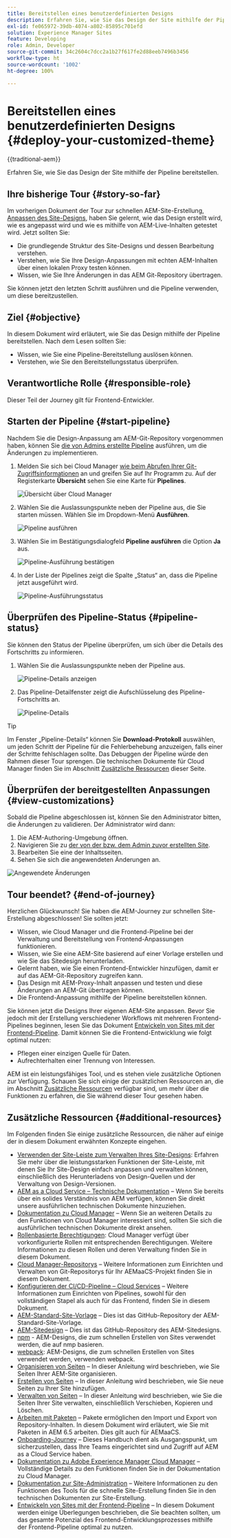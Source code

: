 ```yaml
---
title: Bereitstellen eines benutzerdefinierten Designs
description: Erfahren Sie, wie Sie das Design der Site mithilfe der Pipeline bereitstellen.
exl-id: fe065972-39db-4074-a802-85895c701efd
solution: Experience Manager Sites
feature: Developing
role: Admin, Developer
source-git-commit: 34c2604c7dcc2a1b27f617fe2d88eeb7496b3456
workflow-type: ht
source-wordcount: '1002'
ht-degree: 100%

---
```


# Bereitstellen eines benutzerdefinierten Designs {#deploy-your-customized-theme}

{{traditional-aem}}

Erfahren Sie, wie Sie das Design der Site mithilfe der Pipeline bereitstellen.

## Ihre bisherige Tour {#story-so-far}

Im vorherigen Dokument der Tour zur schnellen AEM-Site-Erstellung, [Anpassen des Site-Designs](customize-theme.md), haben Sie gelernt, wie das Design erstellt wird, wie es angepasst wird und wie es mithilfe von AEM-Live-Inhalten getestet wird. Jetzt sollten Sie:

* Die grundlegende Struktur des Site-Designs und dessen Bearbeitung verstehen.
* Verstehen, wie Sie Ihre Design-Anpassungen mit echten AEM-Inhalten über einen lokalen Proxy testen können.
* Wissen, wie Sie Ihre Änderungen in das AEM Git-Repository übertragen.

Sie können jetzt den letzten Schritt ausführen und die Pipeline verwenden, um diese bereitzustellen.

## Ziel {#objective}

In diesem Dokument wird erläutert, wie Sie das Design mithilfe der Pipeline bereitstellen. Nach dem Lesen sollten Sie:

* Wissen, wie Sie eine Pipeline-Bereitstellung auslösen können.
* Verstehen, wie Sie den Bereitstellungsstatus überprüfen.

## Verantwortliche Rolle {#responsible-role}

Dieser Teil der Journey gilt für Frontend-Entwickler.

## Starten der Pipeline {#start-pipeline}

Nachdem Sie die Design-Anpassung am AEM-Git-Repository vorgenommen haben, können Sie [die von Admins erstellte Pipeline](pipeline-setup.md) ausführen, um die Änderungen zu implementieren.

1. Melden Sie sich bei Cloud Manager [wie beim Abrufen Ihrer Git-Zugriffsinformationen](retrieve-access.md) an und greifen Sie auf Ihr Programm zu. Auf der Registerkarte **Übersicht** sehen Sie eine Karte für **Pipelines**.

   ![Übersicht über Cloud Manager](assets/cloud-manager-overview.png)

1. Wählen Sie die Auslassungspunkte neben der Pipeline aus, die Sie starten müssen. Wählen Sie im Dropdown-Menü **Ausführen**.

   ![Pipeline ausführen](assets/run-pipeline.png)

1. Wählen Sie im Bestätigungsdialogfeld **Pipeline ausführen** die Option **Ja** aus. 

   ![Pipeline-Ausführung bestätigen](assets/pipeline-confirm.png)

1. In der Liste der Pipelines zeigt die Spalte „Status“ an, dass die Pipeline jetzt ausgeführt wird.

   ![Pipeline-Ausführungsstatus](assets/pipeline-running.png)

## Überprüfen des Pipeline-Status {#pipeline-status}

Sie können den Status der Pipeline überprüfen, um sich über die Details des Fortschritts zu informieren.

1. Wählen Sie die Auslassungspunkte neben der Pipeline aus.

   ![Pipeline-Details anzeigen](assets/view-pipeline-details.png)

1. Das Pipeline-Detailfenster zeigt die Aufschlüsselung des Pipeline-Fortschritts an.

   ![Pipeline-Details](assets/pipeline-details.png)

>[!TIP]
>
>Im Fenster „Pipeline-Details“ können Sie **Download-Protokoll** auswählen, um jeden Schritt der Pipeline für die Fehlerbehebung anzuzeigen, falls einer der Schritte fehlschlagen sollte. Das Debuggen der Pipeline würde den Rahmen dieser Tour sprengen. Die technischen Dokumente für Cloud Manager finden Sie im Abschnitt [Zusätzliche Ressourcen](#additional-resources) dieser Seite.

## Überprüfen der bereitgestellten Anpassungen {#view-customizations}

Sobald die Pipeline abgeschlossen ist, können Sie den Administrator bitten, die Änderungen zu validieren. Der Administrator wird dann:

1. Die AEM-Authoring-Umgebung öffnen.
1. Navigieren Sie zu [der von der bzw. dem Admin zuvor erstellten Site](create-site.md).
1. Bearbeiten Sie eine der Inhaltsseiten.
1. Sehen Sie sich die angewendeten Änderungen an.

![Angewendete Änderungen](assets/changes-applied.png)

## Tour beendet? {#end-of-journey}

Herzlichen Glückwunsch! Sie haben die AEM-Journey zur schnellen Site-Erstellung abgeschlossen! Sie sollten jetzt:

* Wissen, wie Cloud Manager und die Frontend-Pipeline bei der Verwaltung und Bereitstellung von Frontend-Anpassungen funktionieren.
* Wissen, wie Sie eine AEM-Site basierend auf einer Vorlage erstellen und wie Sie das Sitedesign herunterladen.
* Gelernt haben, wie Sie einen Frontend-Entwickler hinzufügen, damit er auf das AEM-Git-Repository zugreifen kann.
* Das Design mit AEM-Proxy-Inhalt anpassen und testen und diese Änderungen an AEM-Git übertragen können.
* Die Frontend-Anpassung mithilfe der Pipeline bereitstellen können.

Sie können jetzt die Designs Ihrer eigenen AEM-Site anpassen. Bevor Sie jedoch mit der Erstellung verschiedener Workflows mit mehreren Frontend-Pipelines beginnen, lesen Sie das Dokument [Entwickeln von Sites mit der Frontend-Pipeline](/help/implementing/developing/introduction/developing-with-front-end-pipelines.md). Damit können Sie die Frontend-Entwicklung wie folgt optimal nutzen:

* Pflegen einer einzigen Quelle für Daten.
* Aufrechterhalten einer Trennung von Interessen.

AEM ist ein leistungsfähiges Tool, und es stehen viele zusätzliche Optionen zur Verfügung. Schauen Sie sich einige der zusätzlichen Ressourcen an, die im Abschnitt [Zusätzliche Ressourcen](#additional-resources) verfügbar sind, um mehr über die Funktionen zu erfahren, die Sie während dieser Tour gesehen haben.

## Zusätzliche Ressourcen {#additional-resources}

Im Folgenden finden Sie einige zusätzliche Ressourcen, die näher auf einige der in diesem Dokument erwähnten Konzepte eingehen.

* [Verwenden der Site-Leiste zum Verwalten Ihres Site-Designs](/help/sites-cloud/administering/site-creation/site-rail.md): Erfahren Sie mehr über die leistungsstarken Funktionen der Site-Leiste, mit denen Sie Ihr Site-Design einfach anpassen und verwalten können, einschließlich des Herunterladens von Design-Quellen und der Verwaltung von Design-Versionen.
* [AEM as a Cloud Service – Technische Dokumentation](https://experienceleague.adobe.com/docs/experience-manager-cloud-service.html?lang=de) – Wenn Sie bereits über ein solides Verständnis von AEM verfügen, können Sie direkt unsere ausführlichen technischen Dokumente hinzuziehen.
* [Dokumentation zu Cloud Manager](https://experienceleague.adobe.com/docs/experience-manager-cloud-service/content/onboarding/onboarding-concepts/cloud-manager-introduction.html?lang=de) – Wenn Sie an weiteren Details zu den Funktionen von Cloud Manager interessiert sind, sollten Sie sich die ausführlichen technischen Dokumente direkt ansehen.
* [Rollenbasierte Berechtigungen](https://experienceleague.adobe.com/docs/experience-manager-cloud-manager/using/requirements/role-based-permissions.html?lang=de): Cloud Manager verfügt über vorkonfigurierte Rollen mit entsprechenden Berechtigungen. Weitere Informationen zu diesen Rollen und deren Verwaltung finden Sie in diesem Dokument.
* [Cloud Manager-Repositorys](/help/implementing/cloud-manager/managing-code/managing-repositories.md) – Weitere Informationen zum Einrichten und Verwalten von Git-Repositorys für Ihr AEMaaCS-Projekt finden Sie in diesem Dokument.
* [Konfigurieren der CI/CD-Pipeline – Cloud Services](/help/implementing/cloud-manager/configuring-pipelines/introduction-ci-cd-pipelines.md) – Weitere Informationen zum Einrichten von Pipelines, sowohl für den vollständigen Stapel als auch für das Frontend, finden Sie in diesem Dokument.
* [AEM-Standard-Site-Vorlage](https://github.com/adobe/aem-site-template-standard) – Dies ist das GitHub-Repository der AEM-Standard-Site-Vorlage.
* [AEM-Sitedesign](https://github.com/adobe/aem-site-template-standard-theme-e2e) – Dies ist das GitHub-Repository des AEM-Sitedesigns.
* [npm](https://www.npmjs.com) - AEM-Designs, die zum schnellen Erstellen von Sites verwendet werden, die auf nmp basieren.
* [webpack](https://webpack.js.org): AEM-Designs, die zum schnellen Erstellen von Sites verwendet werden, verwenden webpack.
* [Organisieren von Seiten](/help/sites-cloud/authoring/sites-console/organizing-pages.md) – In dieser Anleitung wird beschrieben, wie Sie Seiten Ihrer AEM-Site organisieren.
* [Erstellen von Seiten](/help/sites-cloud/authoring/sites-console/creating-pages.md) – In dieser Anleitung wird beschrieben, wie Sie neue Seiten zu Ihrer Site hinzufügen.
* [Verwalten von Seiten](/help/sites-cloud/authoring/sites-console/managing-pages.md) – In dieser Anleitung wird beschrieben, wie Sie die Seiten Ihrer Site verwalten, einschließlich Verschieben, Kopieren und Löschen.
* [Arbeiten mit Paketen](/help/implementing/developing/tools/package-manager.md) – Pakete ermöglichen den Import und Export von Repository-Inhalten. In diesem Dokument wird erläutert, wie Sie mit Paketen in AEM 6.5 arbeiten. Dies gilt auch für AEMaaCS.
* [Onboarding-Journey](/help/journey-onboarding/overview.md) – Dieses Handbuch dient als Ausgangspunkt, um sicherzustellen, dass Ihre Teams eingerichtet sind und Zugriff auf AEM as a Cloud Service haben.
* [Dokumentation zu Adobe Experience Manager Cloud Manager](https://experienceleague.adobe.com/docs/experience-manager-cloud-manager/using/introduction-to-cloud-manager.html?lang=de) – Vollständige Details zu den Funktionen finden Sie in der Dokumentation zu Cloud Manager.
* [Dokumentation zur Site-Administration](/help/sites-cloud/administering/site-creation/create-site.md) – Weitere Informationen zu den Funktionen des Tools für die schnelle Site-Erstellung finden Sie in den technischen Dokumenten zur Site-Erstellung.
* [Entwickeln von Sites mit der Frontend-Pipeline](/help/implementing/developing/introduction/developing-with-front-end-pipelines.md) – In diesem Dokument werden einige Überlegungen beschrieben, die Sie beachten sollten, um das gesamte Potenzial des Frontend-Entwicklungsprozesses mithilfe der Frontend-Pipeline optimal zu nutzen.
